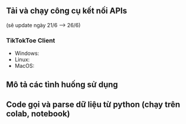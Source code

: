 
## Tải và chạy công cụ kết nối APIs
(sẽ update ngày 21/6 --> 26/6) 

### TikTokToe Client
- Windows:  
- Linux:  
- MacOS:  

## Mô tả các tình huống sử dụng


## Code gọi và parse dữ liệu từ python (chạy trên colab, notebook) 




